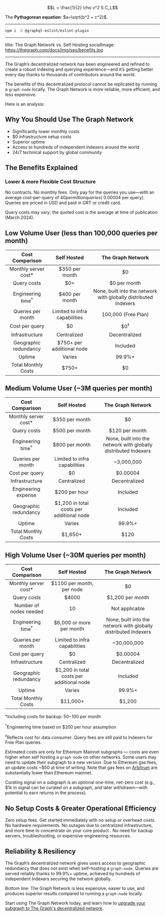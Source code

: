 ```math
L = \frac{1}{2} \rho v^2 S C_L
```

The **Pythagorean equation**: $a=\sqrt{b^2 + c^2}$.

---

```sh npm2yarn
npm i -D @graphql-eslint/eslint-plugin
```

---

title: The Graph Network vs. Self Hosting
socialImage: https://thegraph.com/docs/img/seo/benefits.jpg

---

The Graph’s decentralized network has been engineered and refined to create a robust indexing and querying experience—and it’s getting better every day thanks to thousands of contributors around the world.

The benefits of this decentralized protocol cannot be replicated by running a `graph-node` locally. The Graph Network is more reliable, more efficient, and less expensive.

Here is an analysis:

## Why You Should Use The Graph Network

- Significantly lower monthly costs
- $0 infrastructure setup costs
- Superior uptime
- Access to hundreds of independent Indexers around the world
- 24/7 technical support by global community

## The Benefits Explained

### Lower & more Flexible Cost Structure

No contracts. No monthly fees. Only pay for the queries you use—with an average cost-per-query of $40 per million queries (~$0.00004 per query). Queries are priced in USD and paid in GRT or credit card.

Query costs may vary; the quoted cost is the average at time of publication (March 2024).

## Low Volume User (less than 100,000 queries per month)

|       Cost Comparison        |               Self Hosted               |                        The Graph Network                        |
| :--------------------------: | :-------------------------------------: | :-------------------------------------------------------------: |
|    Monthly server cost\*     |             $350 per month              |                               $0                                |
|         Query costs          |                   $0+                   |                          $0 per month                           |
| Engineering time<sup>†</sup> |             $400 per month              | None, built into the network with globally distributed Indexers |
|      Queries per month       |      Limited to infra capabilities      |                       100,000 (Free Plan)                       |
|        Cost per query        |                   $0                    |                         $0<sup>‡</sup>                          |
|        Infrastructure        |               Centralized               |                          Decentralized                          |
|    Geographic redundancy     |        $750+ per additional node        |                            Included                             |
|            Uptime            |                 Varies                  |                             99.9%+                              |
|     Total Monthly Costs      | <span className="highlight-row" />$750+ |                               $0                                |

## Medium Volume User (~3M queries per month)

|       Cost Comparison        |                Self Hosted                 |                        The Graph Network                        |
| :--------------------------: | :----------------------------------------: | :-------------------------------------------------------------: |
|    Monthly server cost\*     |               $350 per month               |                               $0                                |
|         Query costs          |               $500 per month               |                         $120 per month                          |
| Engineering time<sup>†</sup> |               $800 per month               | None, built into the network with globally distributed Indexers |
|      Queries per month       |       Limited to infra capabilities        |                           ~3,000,000                            |
|        Cost per query        |                     $0                     |                            $0.00004                             |
|        Infrastructure        |                Centralized                 |                          Decentralized                          |
|     Engineering expense      |               $200 per hour                |                            Included                             |
|    Geographic redundancy     | $1,200 in total costs per additional node  |                            Included                             |
|            Uptime            |                   Varies                   |                             99.9%+                              |
|     Total Monthly Costs      | <span className="highlight-row" /> $1,650+ |                              $120                               |

## High Volume User (~30M queries per month)

|       Cost Comparison        |                 Self Hosted                 |                        The Graph Network                        |
| :--------------------------: | :-----------------------------------------: | :-------------------------------------------------------------: |
|    Monthly server cost\*     |          $1100 per month, per node          |                               $0                                |
|         Query costs          |                    $4000                    |                        $1,200 per month                         |
|    Number of nodes needed    |                     10                      |                         Not applicable                          |
| Engineering time<sup>†</sup> |          $6,000 or more per month           | None, built into the network with globally distributed Indexers |
|      Queries per month       |        Limited to infra capabilities        |                           ~30,000,000                           |
|        Cost per query        |                     $0                      |                            $0.00004                             |
|        Infrastructure        |                 Centralized                 |                          Decentralized                          |
|    Geographic redundancy     |  $1,200 in total costs per additional node  |                            Included                             |
|            Uptime            |                   Varies                    |                             99.9%+                              |
|     Total Monthly Costs      | <span className="highlight-row" /> $11,000+ |                             $1,200                              |

\*including costs for backup: $50-$100 per month

<sup>†</sup>Engineering time based on $200 per hour assumption

<sup>‡</sup>Reflects cost for data consumer. Query fees are still paid to Indexers for Free Plan queries.

Estimated costs are only for Ethereum Mainnet subgraphs — costs are even higher when self hosting a `graph-node` on other networks. Some users may need to update their subgraph to a new version. Due to Ethereum gas fees, an update costs ~$50 at time of writing. Note that gas fees on [Arbitrum](/arbitrum/arbitrum-faq) are substantially lower than Ethereum mainnet.

Curating signal on a subgraph is an optional one-time, net-zero cost (e.g., $1k in signal can be curated on a subgraph, and later withdrawn—with potential to earn returns in the process).

## No Setup Costs & Greater Operational Efficiency

Zero setup fees. Get started immediately with no setup or overhead costs. No hardware requirements. No outages due to centralized infrastructure, and more time to concentrate on your core product . No need for backup servers, troubleshooting, or expensive engineering resources.

## Reliability & Resiliency

The Graph’s decentralized network gives users access to geographic redundancy that does not exist when self-hosting a `graph-node`. Queries are served reliably thanks to 99.9%+ uptime, achieved by hundreds of independent Indexers securing the network globally.

Bottom line: The Graph Network is less expensive, easier to use, and produces superior results compared to running a `graph-node` locally.

Start using The Graph Network today, and learn how to [upgrade your subgraph to The Graph's decentralized network](/cookbook/upgrading-a-subgraph).
